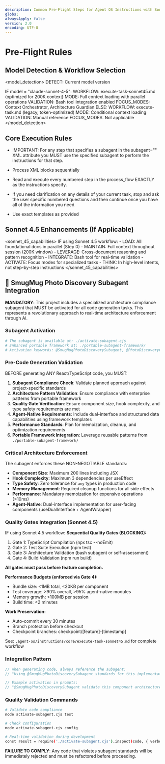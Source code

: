 ```yaml
---
description: Common Pre-Flight Steps for Agent OS Instructions with Sonnet 4.5 Optimization
globs:
alwaysApply: false
version: 2.0
encoding: UTF-8
---
```


# Pre-Flight Rules

## Model Detection & Workflow Selection

<model_detection>
  DETECT: Current model version

  IF model = "claude-sonnet-4-5":
    WORKFLOW: execute-task-sonnet45.md (optimized for 200K context)
    MODE: Full context loading with parallel operations
    VALIDATION: Bash tool integration enabled
    FOCUS_MODES: Context Orchestrator, Architecture Guardian
  ELSE:
    WORKFLOW: execute-task.md (legacy, token-optimized)
    MODE: Conditional context loading
    VALIDATION: Manual reference
    FOCUS_MODES: Not applicable
</model_detection>

## Core Execution Rules

- IMPORTANT: For any step that specifies a subagent in the subagent="" XML attribute you MUST use the specified subagent to perform the instructions for that step.

- Process XML blocks sequentially

- Read and execute every numbered step in the process_flow EXACTLY as the instructions specify.

- If you need clarification on any details of your current task, stop and ask the user specific numbered questions and then continue once you have all of the information you need.

- Use exact templates as provided

## Sonnet 4.5 Enhancements (If Applicable)

<sonnet_45_capabilities>
  IF using Sonnet 4.5 workflow:
    - LOAD: All foundational docs in parallel (Step 0)
    - MAINTAIN: Full context throughout session (200K window)
    - LEVERAGE: Cross-document reasoning and pattern recognition
    - INTEGRATE: Bash tool for real-time validation
    - ACTIVATE: Focus modes for specialized tasks
    - THINK: In high-level intents, not step-by-step instructions
</sonnet_45_capabilities>

## 🤖 SmugMug Photo Discovery Subagent Integration

**MANDATORY**: This project includes a specialized architecture compliance subagent that MUST be activated for all code generation tasks. This represents a revolutionary approach to real-time architecture enforcement through AI.

### Subagent Activation
```bash
# The subagent is available at: ./activate-subagent.cjs
# Enhanced portable framework at: ./portable-subagent-framework/
# Activation keywords: @SmugMugPhotoDiscoverySubagent, @PhotoDiscoveryGuardian, @ArchitectureEnforcer
```

### Pre-Code Generation Validation
BEFORE generating ANY React/TypeScript code, you MUST:

1. **Subagent Compliance Check**: Validate planned approach against project-specific standards
2. **Architecture Pattern Validation**: Ensure compliance with enterprise patterns from portable framework
3. **Quality Gate Verification**: Ensure component size, hook complexity, and type safety requirements are met
4. **Agent-Native Requirements**: Include dual-interface and structured data capabilities using framework templates
5. **Performance Standards**: Plan for memoization, cleanup, and optimization requirements
6. **Portable Framework Integration**: Leverage reusable patterns from `./portable-subagent-framework/`

### Critical Architecture Enforcement
The subagent enforces these NON-NEGOTIABLE standards:
- **Component Size**: Maximum 200 lines including JSX
- **Hook Complexity**: Maximum 3 dependencies per useEffect
- **Type Safety**: Zero tolerance for `any` types in production code
- **Memory Management**: Required cleanup functions for all side effects
- **Performance**: Mandatory memoization for expensive operations (>10ms)
- **Agent-Native**: Dual-interface implementation for user-facing components (useDualInterface + AgentWrapper)

### Quality Gates Integration (Sonnet 4.5)

IF using Sonnet 4.5 workflow:
  **Sequential Quality Gates (BLOCKING):**
  1. Gate 1: TypeScript Compilation (npx tsc --noEmit)
  2. Gate 2: Test Suite Execution (npm test)
  3. Gate 3: Architecture Validation (bash subagent or self-assessment)
  4. Gate 4: Build Validation (npm run build)

  **All gates must pass before feature completion.**

  **Performance Budgets (enforced via Gate 4):**
  - Bundle size: <1MB total, <20KB per component
  - Test coverage: >90% overall, >95% agent-native modules
  - Memory growth: <100MB per session
  - Build time: <2 minutes

  **Work Preservation:**
  - Auto-commit every 30 minutes
  - Branch protection before checkout
  - Checkpoint branches: checkpoint/[feature]-[timestamp]

  See: `.agent-os/instructions/core/execute-task-sonnet45.md` for complete workflow

### Integration Pattern
```typescript
// When generating code, always reference the subagent:
// "Using @SmugMugPhotoDiscoverySubagent standards for this implementation"

// Example activation in prompts:
// "@SmugMugPhotoDiscoverySubagent validate this component architecture before implementation"
```

### Quality Validation Commands
```bash
# Validate code compliance
node activate-subagent.cjs test

# Check configuration  
node activate-subagent.cjs config

# Real-time validation during development
const result = require('./activate-subagent.cjs').inspect(code, { verbose: true });
```

**FAILURE TO COMPLY**: Any code that violates subagent standards will be immediately rejected and must be refactored before proceeding.
